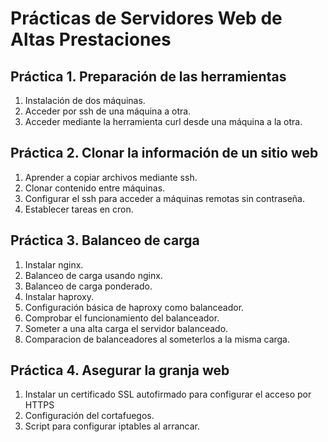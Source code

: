 # Prácticas de Servidores Web de Altas Prestaciones

## Práctica 1. Preparación de las herramientas

1. Instalación de dos máquinas.
2. Acceder por ssh de una máquina a otra.
3. Acceder mediante la herramienta curl desde una máquina a la otra.

## Práctica 2. Clonar la información de un sitio web

1. Aprender a copiar archivos mediante ssh.
2. Clonar contenido entre máquinas.
3. Configurar el ssh para acceder a máquinas remotas sin contraseña.
4. Establecer tareas en cron.

## Práctica 3. Balanceo de carga

1. Instalar nginx.
2. Balanceo de carga usando nginx.
3. Balanceo de carga ponderado.
4. Instalar haproxy.
5. Configuración básica de haproxy como balanceador.
6. Comprobar el funcionamiento del balanceador.
7. Someter a una alta carga el servidor balanceado.
8. Comparacion de balanceadores al someterlos a la misma carga.

## Práctica 4. Asegurar la granja web

1. Instalar un certificado SSL autofirmado para configurar el acceso por HTTPS
2. Configuración del cortafuegos.
3. Script para configurar iptables al arrancar.